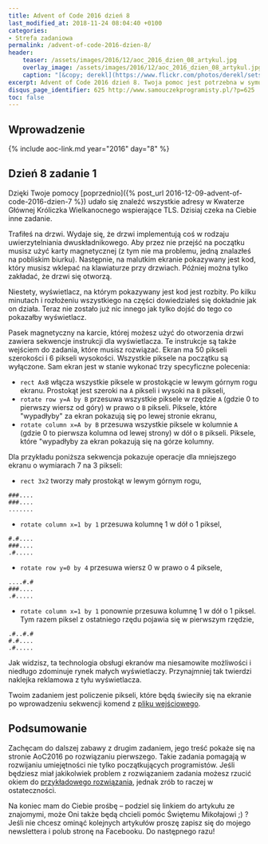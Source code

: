 ```yaml
---
title: Advent of Code 2016 dzień 8
last_modified_at: 2018-11-24 08:04:40 +0100
categories:
- Strefa zadaniowa
permalink: /advent-of-code-2016-dzien-8/
header:
    teaser: /assets/images/2016/12/aoc_2016_dzien_08_artykul.jpg
    overlay_image: /assets/images/2016/12/aoc_2016_dzien_08_artykul.jpg
    caption: "[&copy; derekl](https://www.flickr.com/photos/derekl/sets/72157649148835567)"
excerpt: Advent of Code 2016 dzień 8. Twoja pomoc jest potrzebna w symulacji pracy zniszczonego wyświetlacza. Dasz radę rozwiązać to zadanie?
disqus_page_identifier: 625 http://www.samouczekprogramisty.pl/?p=625
toc: false
---
```


## Wprowadzenie

{% include aoc-link.md year="2016" day="8" %}

## Dzień 8 zadanie 1

Dzięki Twoje pomocy [poprzednio]({% post_url 2016-12-09-advent-of-code-2016-dzien-7 %}) udało się znaleźć wszystkie adresy w Kwaterze Głównej Króliczka Wielkanocnego wspierające TLS. Dzisiaj czeka na Ciebie inne zadanie.

Trafiłeś na drzwi. Wydaje się, że drzwi implementują coś w rodzaju uwierzytelniania dwuskładnikowego. Aby przez nie przejść na początku musisz użyć karty magnetycznej (z tym nie ma problemu, jedną znalazłeś na pobliskim biurku). Następnie, na malutkim ekranie pokazywany jest kod, który musisz wklepać na klawiaturze przy drzwiach. Później można tylko zakładać, że drzwi się otworzą.

Niestety, wyświetlacz, na którym pokazywany jest kod jest rozbity. Po kilku minutach i rozłożeniu wszystkiego na części dowiedziałeś się dokładnie jak on działa. Teraz nie zostało już nic innego jak tylko dojść do tego co pokazałby wyświetlacz.

Pasek magnetyczny na karcie, której możesz użyć do otworzenia drzwi zawiera sekwencje instrukcji dla wyświetlacza. Te instrukcje są także wejściem do zadania, które musisz rozwiązać. Ekran ma 50 pikseli szerokości i 6 pikseli wysokości. Wszystkie piksele na początku są wyłączone. Sam ekran jest w stanie wykonać trzy specyficzne polecenia:

- `rect AxB` włącza wszystkie piksele w prostokącie w lewym górnym rogu ekranu. Prostokąt jest szeroki na `A` pikseli i wysoki na `B` pikseli,
- `rotate row y=A by B` przesuwa wszystkie piksele w rzędzie `A` (gdzie 0 to pierwszy wiersz od góry) w prawo o `B` pikseli. Piksele, które "wypadłyby" za ekran pokazują się po lewej stronie ekranu,
- `rotate column x=A by B` przesuwa wszystkie piksele w kolumnie `A` (gdzie 0 to pierwsza kolumna od lewej strony) w dół o `B` pikseli. Piksele, które "wypadłyby za ekran pokazują się na górze kolumny.

Dla przykładu poniższa sekwencja pokazuje operacje dla mniejszego ekranu o wymiarach 7 na 3 pikseli:
- `rect 3x2` tworzy mały prostokąt w lewym górnym rogu,

```
###....
###....
.......
```

- `rotate column x=1 by 1` przesuwa kolumnę 1 w dół o 1 piksel,

```
#.#....
###....
.#.....
```

- `rotate row y=0 by 4` przesuwa wiersz 0 w prawo o 4 piksele,

```
....#.#
###....
.#.....
```

- `rotate column x=1 by 1` ponownie przesuwa kolumnę 1 w dół o 1 piksel. Tym razem piksel z ostatniego rzędu pojawia się w pierwszym rzędzie,

```
.#..#.#
#.#....
.#.....
```

Jak widzisz, ta technologia obsługi ekranów ma niesamowite możliwości i niedługo zdominuje rynek małych wyświetlaczy. Przynajmniej tak twierdzi naklejka reklamowa z tyłu wyświetlacza.

Twoim zadaniem jest policzenie pikseli, które będą świeciły się na ekranie po wprowadzeniu sekwencji komend z [pliku wejściowego](https://raw.githubusercontent.com/SamouczekProgramisty/StrefaZadaniowaSamouka/master/05_aoc_2016/src/test/resources/day08_input.txt).

## Podsumowanie

Zachęcam do dalszej zabawy z drugim zadaniem, jego treść pokaże się na stronie AoC2016 po rozwiązaniu pierwszego. Takie zadania pomagają w rozwijaniu umiejętności nie tylko początkujących programistów. Jeśli będziesz miał jakikolwiek problem z rozwiązaniem zadania możesz rzucić okiem do [przykładowego rozwiązania](https://github.com/SamouczekProgramisty/StrefaZadaniowaSamouka/tree/master/05_aoc_2016/src/main/java/pl/samouczekprogramisty/szs/aoc2016/day08), jednak zrób to raczej w ostateczności.

Na koniec mam do Ciebie prośbę – podziel się linkiem do artykułu ze znajomymi, może Oni także będą chcieli pomóc Świętemu Mikołajowi ;) ? Jeśli nie chcesz ominąć kolejnych artykułów proszę zapisz się do mojego newslettera i polub stronę na Facebooku. Do następnego razu!
